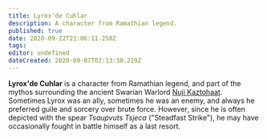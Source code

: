 ```yaml
---
title: Lyrox'de Cuhlar
description: A character from Ramathian legend.
published: true
date: 2020-09-22T21:06:11.250Z
tags: 
editor: undefined
dateCreated: 2020-09-07T02:13:30.219Z
---
```


**Lyrox'de Cuhlar** is a character from Ramathian legend, and part of the mythos surrounding the ancient Swarian Warlord [Nuji Kaztohaat](/characters/nuji-kaztohaat "wikilink"). Sometimes Lyrox was an ally, sometimes he was an enemy, and always he preferred guile and sorcery over brute force. However, since he is often depicted with the spear *Tsaupvuts Tsjeca* ("Steadfast Strike"), he may have occasionally fought in battle himself as a last resort.